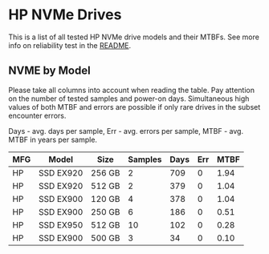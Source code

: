 HP NVMe Drives
==============

This is a list of all tested HP NVMe drive models and their MTBFs. See more
info on reliability test in the [README](https://github.com/bsdhw/SMART).

NVME by Model
------------

Please take all columns into account when reading the table. Pay attention on the
number of tested samples and power-on days. Simultaneous high values of both MTBF
and errors are possible if only rare drives in the subset encounter errors.

Days - avg. days per sample,
Err  - avg. errors per sample,
MTBF - avg. MTBF in years per sample.

| MFG       | Model              | Size   | Samples | Days  | Err   | MTBF |
|-----------|--------------------|--------|---------|-------|-------|------|
| HP        | SSD EX920          | 256 GB | 2       | 709   | 0     | 1.94   |
| HP        | SSD EX920          | 512 GB | 2       | 379   | 0     | 1.04   |
| HP        | SSD EX900          | 120 GB | 4       | 378   | 0     | 1.04   |
| HP        | SSD EX900          | 250 GB | 6       | 186   | 0     | 0.51   |
| HP        | SSD EX950          | 512 GB | 10      | 102   | 0     | 0.28   |
| HP        | SSD EX900          | 500 GB | 3       | 34    | 0     | 0.10   |
